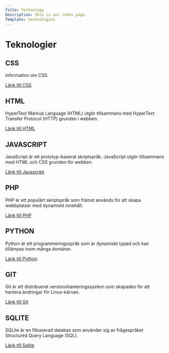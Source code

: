 ```yaml
---
Title: Technology
Description: This is our index page.
Template: technologies
---
```


Teknologier
==========================

<div class="techno-grid1">
<h2>CSS</h2>
<p>Information om CSS.</p>
<a href="%base_url%/technology/css">Länk till CSS</a>
</div>

<div class="techno-grid2">
<h2>HTML</h2>
<p>HyperText Markup Language (HTML) utgör tillsammans med HyperText Transfer Protocol (HTTP) grunden i webben.</p>
<a href="%base_url%/technology/html">Länk till HTML</a>
</div>

<div class="techno-grid2">
<h2>JAVASCRIPT</h2>
<p>JavaScript är ett prototyp-baserat skriptspråk. JavaScript utgör tillsammans med HTML och CSS grunden för webben.</p>
<a href="%base_url%/technology/javascript">Länk till Javascript</a>
</div>

<div class="techno-grid1">
<h2>PHP</h2>
<p>PHP är ett populärt skriptspråk som främst används för att skapa webbplatser med dynamiskt innehåll.</p>
<a href="%base_url%/technology/php">Länk till PHP</a>
</div>

<div class="techno-grid3">
<h2>PYTHON</h2>
<p>Python är ett programmeringsspråk som är dynamiskt typad och kan tillämpas inom många domäner.</p>
<a href="%base_url%/technology/python">Länk till Python</a>
</div>

<div class="techno-grid1">
<h2>GIT</h2>
<p>Git är ett distribuerat versionshanteringssystem som skapades för att hantera ändringar för Linux-kärnan.</p>
<a href="%base_url%/technology/git">Länk till Git</a>
</div>

<div class="techno-grid2">
<h2>SQLITE</h2>
<p>SQLite är en filbaserad databas som använder sig av frågespråket Structured Query Language (SQL).</p>
<a href="%base_url%/technology/sqlite">Länk till Sqlite</a>
</div>
